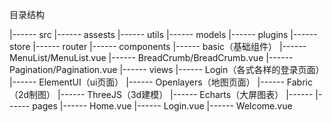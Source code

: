 目录结构

|------ src
     |------ assests
     |------ utils
     |------ models
     |------ plugins
     |------ store
     |------ router
     |------ components
          |------ basic（基础组件）
 	       |------ MenuList/MenuList.vue
               |------ BreadCrumb/BreadCrumb.vue
               |------ Pagination/Pagination.vue
     |------ views 
          |------ Login（各式各样的登录页面）
          |------ ElementUI（ui页面）
          |------ Openlayers（地图页面）
          |------ Fabric（2d制图）
          |------ ThreeJS（3d建模）
          |------ Echarts（大屏图表）
          |------ 
     |------ pages
          |------ Home.vue
          |------ Login.vue
          |------ Welcome.vue
 